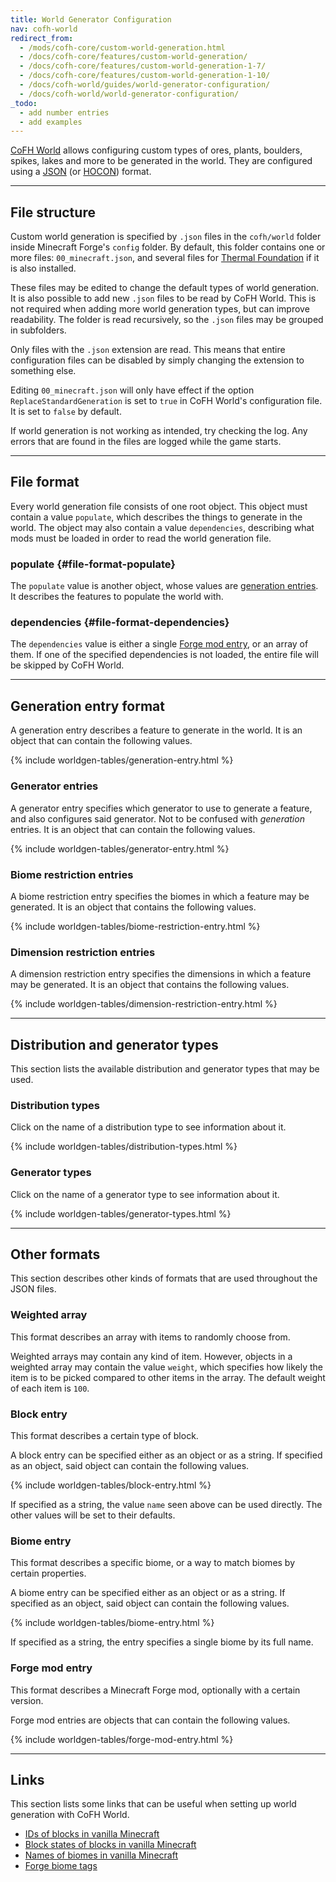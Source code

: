 ```yaml
---
title: World Generator Configuration
nav: cofh-world
redirect_from:
  - /mods/cofh-core/custom-world-generation.html
  - /docs/cofh-core/features/custom-world-generation/
  - /docs/cofh-core/features/custom-world-generation-1-7/
  - /docs/cofh-core/features/custom-world-generation-1-10/
  - /docs/cofh-world/guides/world-generator-configuration/
  - /docs/cofh-world/world-generator-configuration/
_todo:
  - add number entries
  - add examples
---
```


[CoFH World](/docs/cofh-world/) allows configuring custom types of ores, plants,
boulders, spikes, lakes and more to be generated in the world. They are
configured using a [JSON](http://www.json.org/) (or
[HOCON](https://github.com/lightbend/config/blob/master/HOCON.md)) format.


---


File structure
--------------

Custom world generation is specified by `.json` files in the `cofh/world` folder
inside Minecraft Forge's `config` folder. By default, this folder contains one
or more files: `00_minecraft.json`, and several files for [Thermal
Foundation](/docs/thermal-foundation/) if it is also installed.

These files may be edited to change the default types of world generation. It is
also possible to add new `.json` files to be read by CoFH World. This is not
required when adding more world generation types, but can improve readability.
The folder is read recursively, so the `.json` files may be grouped in
subfolders.

Only files with the `.json` extension are read. This means that entire
configuration files can be disabled by simply changing the extension to
something else.

Editing `00_minecraft.json` will only have effect if the option
`ReplaceStandardGeneration` is set to `true` in CoFH World's configuration file.
It is set to `false` by default.

If world generation is not working as intended, try checking the log. Any errors
that are found in the files are logged while the game starts.


---


File format
-----------

Every world generation file consists of one root object. This object must
contain a value `populate`, which describes the things to generate in the world.
The object may also contain a value `dependencies`, describing what mods must be
loaded in order to read the world generation file.


### populate {#file-format-populate}
The `populate` value is another object, whose values are [generation
entries](#generation-entry-format). It describes the features to populate the
world with.


### dependencies {#file-format-dependencies}
The `dependencies` value is either a single [Forge mod entry](#forge-mod-entry),
or an array of them. If one of the specified dependencies is not loaded, the
entire file will be skipped by CoFH World.


---


Generation entry format
-----------------------

A generation entry describes a feature to generate in the world. It is an object
that can contain the following values.

{% include worldgen-tables/generation-entry.html %}


### Generator entries
A generator entry specifies which generator to use to generate a feature, and
also configures said generator. Not to be confused with *generation* entries. It
is an object that can contain the following values.

{% include worldgen-tables/generator-entry.html %}


### Biome restriction entries
A biome restriction entry specifies the biomes in which a feature may be
generated. It is an object that contains the following values.

{% include worldgen-tables/biome-restriction-entry.html %}


### Dimension restriction entries
A dimension restriction entry specifies the dimensions in which a feature may be
generated. It is an object that contains the following values.

{% include worldgen-tables/dimension-restriction-entry.html %}


---


Distribution and generator types
--------------------------------

This section lists the available distribution and generator types that may be
used.


### Distribution types
Click on the name of a distribution type to see information about it.

{% include worldgen-tables/distribution-types.html %}


### Generator types
Click on the name of a generator type to see information about it.

{% include worldgen-tables/generator-types.html %}


---


Other formats
-------------

This section describes other kinds of formats that are used throughout the JSON
files.


### Weighted array
This format describes an array with items to randomly choose from.

Weighted arrays may contain any kind of item. However, objects in a weighted
array may contain the value `weight`, which specifies how likely the item is to
be picked compared to other items in the array. The default weight of each item
is `100`.


### Block entry
This format describes a certain type of block.

A block entry can be specified either as an object or as a string. If specified
as an object, said object can contain the following values.

{% include worldgen-tables/block-entry.html %}

If specified as a string, the value `name` seen above can be used directly. The
other values will be set to their defaults.


### Biome entry
This format describes a specific biome, or a way to match biomes by certain
properties.

A biome entry can be specified either as an object or as a string. If specified
as an object, said object can contain the following values.

{% include worldgen-tables/biome-entry.html %}

If specified as a string, the entry specifies a single biome by its full name.


### Forge mod entry
This format describes a Minecraft Forge mod, optionally with a certain version.

Forge mod entries are objects that can contain the following values.

{% include worldgen-tables/forge-mod-entry.html %}


---


Links
-----

This section lists some links that can be useful when setting up world
generation with CoFH World.

* [IDs of blocks in vanilla Minecraft](http://minecraft.gamepedia.com/Data_values#Block_IDs)
* [Block states of blocks in vanilla Minecraft](http://minecraft.gamepedia.com/Block_states#List_of_block_states)
* [Names of biomes in vanilla Minecraft](http://minecraft.gamepedia.com/Data_values#Biome_IDs)
* [Forge biome tags](https://pastebin.com/0NH383ps)
